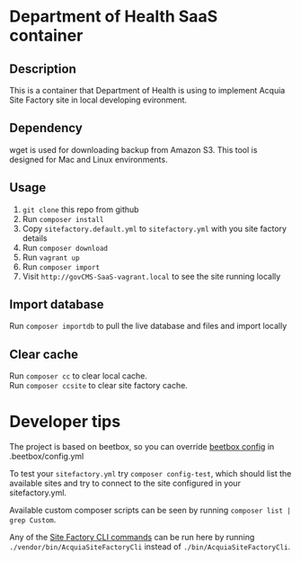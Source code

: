 # Department of Health SaaS container

## Description

This is a container that Department of Health is using to implement Acquia Site Factory site in local developing evironment.

## Dependency

wget is used for downloading backup from Amazon S3.
This tool is designed for Mac and Linux environments. 

## Usage

1. ```git clone``` this repo from github
2. Run ```composer install```
3. Copy ```sitefactory.default.yml``` to ```sitefactory.yml``` with you site factory details
4. Run ```composer download```
5. Run ```vagrant up```
6. Run ```composer import```
7. Visit ```http://govCMS-SaaS-vagrant.local``` to see the site running locally

## Import database

Run ```composer importdb``` to pull the live database and files and import locally

## Clear cache

Run ```composer cc``` to clear local cache.  
Run ```composer ccsite``` to clear site factory cache.

# Developer tips

The project is based on beetbox, so you can override
[beetbox config](https://github.com/beetboxvm/beetbox/blob/master/.beetbox/config.yml) in .beetbox/config.yml

To test your `sitefactory.yml` try `composer config-test`, which should list the available sites and try to connect to
the site configured in your sitefactory.yml.

Available custom composer scripts can be seen by running
`composer list | grep Custom`.

Any of the [Site Factory CLI commands](https://github.com/rujiali/acquia-site-factory-cli#usage) can be run here
by running `./vendor/bin/AcquiaSiteFactoryCli` instead of `./bin/AcquiaSiteFactoryCli`.
